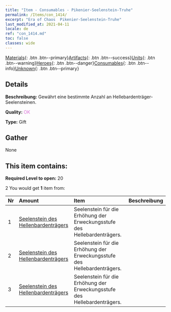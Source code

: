 ```yaml
---
title: "Item - Consumables - Pikenier-Seelenstein-Truhe"
permalink: /Items/con_1414/
excerpt: "Era of Chaos  Pikenier-Seelenstein-Truhe"
last_modified_at: 2021-04-11
locale: de
ref: "con_1414.md"
toc: false
classes: wide
---
```

 [Materials](/de/Items/){: .btn .btn--primary}[Artifacts](/de/Items/Artifacts/){: .btn .btn--success}[Units](/de/Items/Units/){: .btn .btn--warning}[Heroes](/de/Items/Heroes/){: .btn .btn--danger}[Consumables](/de/Items/Consumables/){: .btn .btn--info}[Unknown](/de/Items/Unknown/){: .btn .btn--primary}

## Details
 **Beschreibung:** Gewährt eine bestimmte Anzahl an Hellebardenträger-Seelensteinen.

 **Quality:** <span style="color: #DA70D6">OK</span>

 **Type:** Gift

## Gather

  None

## This item contains:

 **Required Level to open:** 20

 2 You would get **1** item  from:

  | Nr | Amount |     Item    | Beschreibung |
  |:---|:-------|:------------|:-----------:|
  | 1 | [Seelenstein des Hellenbardenträgers](/de/Items/unt_282/) | Seelenstein für die Erhöhung der Erweckungsstufe des Hellebardenträgers. | 
  | 2 | [Seelenstein des Hellenbardenträgers](/de/Items/unt_282/) | Seelenstein für die Erhöhung der Erweckungsstufe des Hellebardenträgers. | 
  | 3 | [Seelenstein des Hellenbardenträgers](/de/Items/unt_282/) | Seelenstein für die Erhöhung der Erweckungsstufe des Hellebardenträgers. | 
